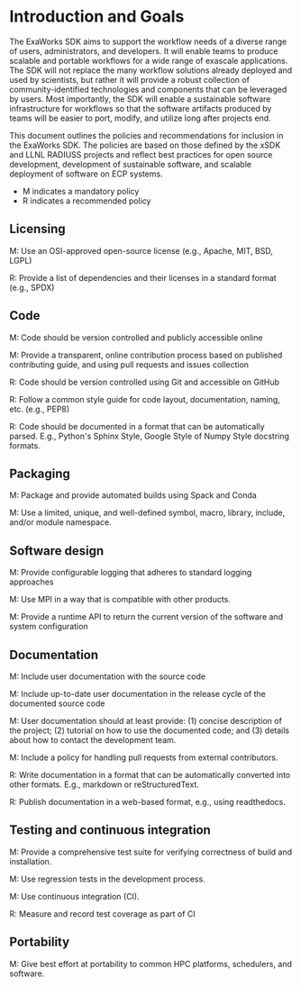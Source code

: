 # Introduction and Goals
The ExaWorks SDK aims to support the workflow needs of a diverse range of users, administrators, and developers. It will enable teams to produce scalable and portable workflows for a wide range of exascale applications. The SDK will not replace the many workflow solutions already deployed and used by scientists, but rather it will provide a robust collection of community-identified technologies and components that can be leveraged by users.  Most importantly, the SDK will enable a sustainable software infrastructure for workflows so that the software artifacts produced by teams will be easier to port, modify, and utilize long after projects end. 

This document outlines the policies and recommendations for inclusion in the ExaWorks SDK. The policies are based on those defined by the xSDK and LLNL RADIUSS projects and reflect best practices for open source development, development of sustainable software, and scalable deployment of software on ECP systems.  

* M indicates a mandatory policy
* R indicates a recommended policy

## Licensing
M: Use an OSI-approved open-source license (e.g., Apache, MIT, BSD, LGPL)

R: Provide a list of dependencies and their licenses in a standard format (e.g., SPDX)

## Code
M: Code should be version controlled and publicly accessible online

M: Provide a transparent, online contribution process based on published contributing guide, and using pull requests and issues collection

R: Code should be version controlled using Git and accessible on GitHub

R: Follow a common style guide for code layout, documentation, naming, etc. (e.g., PEP8)

R: Code should be documented in a format that can be automatically parsed. E.g., Python's Sphinx Style, Google Style of Numpy Style docstring formats.

## Packaging
M: Package and provide automated builds using Spack and Conda

M: Use a limited, unique, and well-defined symbol, macro, library, include, and/or module namespace.

## Software design
M: Provide configurable logging that adheres to standard logging approaches

M: Use MPI in a way that is compatible with other products.

M: Provide a runtime API to return the current version of the software and system configuration

## Documentation
M: Include user documentation with the source code

M: Include up-to-date user documentation in the release cycle of the documented source code

M: User documentation should at least provide: (1) concise description of the project; (2) tutorial on how to use the documented code; and (3) details about how to contact the development team.

M: Include a policy for handling pull requests from external contributors. 

R: Write documentation in a format that can be automatically converted into other formats. E.g., markdown or reStructuredText.

R: Publish documentation in a web-based format, e.g., using readthedocs.

## Testing and continuous integration
M: Provide a comprehensive test suite for verifying correctness of build and installation.

M: Use regression tests in the development process.

M: Use continuous integration (CI).

R: Measure and record test coverage as part of CI

## Portability
M: Give best effort at portability to common HPC platforms, schedulers, and software.
